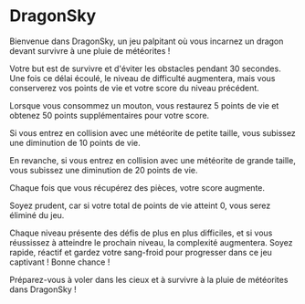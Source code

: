 # DragonSky

Bienvenue dans DragonSky, un jeu palpitant où vous incarnez un dragon devant survivre à une pluie de météorites ! 


Votre but est de survivre et d'éviter les obstacles pendant 30 secondes. Une fois ce délai écoulé, le niveau de difficulté augmentera, mais vous conserverez vos points de vie et votre score du niveau précédent.

Lorsque vous consommez un mouton, vous restaurez 5 points de vie et obtenez 50 points supplémentaires pour votre score.


Si vous entrez en collision avec une météorite de petite taille, vous subissez une diminution de 10 points de vie. 

En revanche, si vous entrez en collision avec une météorite de grande taille, vous subissez une diminution de 20 points de vie. 

Chaque fois que vous récupérez des pièces, votre score augmente.

Soyez prudent, car si votre total de points de vie atteint 0, vous serez éliminé du jeu.

Chaque niveau présente des défis de plus en plus difficiles, et si vous réussissez à atteindre le prochain niveau, la complexité augmentera. Soyez rapide, réactif et gardez votre sang-froid pour progresser dans ce jeu captivant ! Bonne chance !

Préparez-vous à voler dans les cieux et à survivre à la pluie de météorites dans DragonSky !
